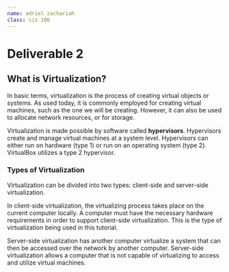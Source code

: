 ```yaml
---
name: adriel zachariah
class: cis 106
---
```


# Deliverable 2

## What is Virtualization?

In basic terms, virtualization is the process of creating virtual objects or systems. As used today, it is commonly employed for creating virtual machines, such as the one we will be creating. However, it can also be used to allocate network resources, or for storage.

Virtualization is made possible by software called **hypervisors**. Hypervisors create and manage virtual machines at a system level. Hypervisors can either run on hardware (type 1) or run on an operating system (type 2). VirtualBox utilizes a type 2 hypervisor.

### Types of Virtualization

Virtualization can be divided into two types: client-side and server-side virtualization. 

In client-side virtualization, the virtualizing process takes place on the current computer locally. A computer must have the necessary hardware requirements in order to support client-side virtualization. This is the type of virtualization being used in this tutorial.

Server-side virtualization has another computer virtualize a system that can then be accessed over the network by another computer. Server-side virtualization allows a computer that is not capable of virtualizing to access and utilize virtual machines.